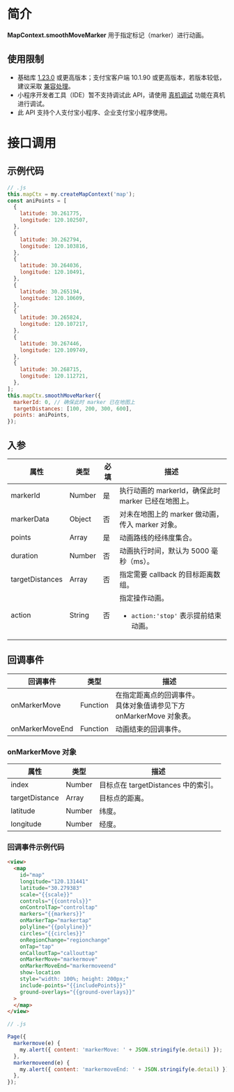 # 简介

**MapContext.smoothMoveMarker** 用于指定标记（marker）进行动画。

## 使用限制

- 基础库 [1.23.0](https://opendocs.alipay.com/mini/framework/lib) 或更高版本；支付宝客户端 10.1.90 或更高版本，若版本较低，建议采取 [兼容处理](https://opendocs.alipay.com/mini/framework/compatibility)。
- 小程序开发者工具（IDE）暂不支持调试此 API，请使用 [真机调试](https://opendocs.alipay.com/mini/ide/remote-debug) 功能在真机进行调试。
- 此 API 支持个人支付宝小程序、企业支付宝小程序使用。

# 接口调用

## 示例代码

```javascript
// .js
this.mapCtx = my.createMapContext('map');
const aniPoints = [
  {
    latitude: 30.261775,
    longitude: 120.102507,
  },
  {
    latitude: 30.262794,
    longitude: 120.103816,
  },
  {
    latitude: 30.264036,
    longitude: 120.10491,
  },
  {
    latitude: 30.265194,
    longitude: 120.10609,
  },
  {
    latitude: 30.265824,
    longitude: 120.107217,
  },
  {
    latitude: 30.267446,
    longitude: 120.109749,
  },
  {
    latitude: 30.268715,
    longitude: 120.112721,
  },
];
this.mapCtx.smoothMoveMarker({
  markerId: 0, // 确保此时 marker 已在地图上
  targetDistances: [100, 200, 300, 600],
  points: aniPoints,
});
```

## 入参

| **属性** | **类型** | **必填** | **描述** |
| --- | --- | --- | --- |
| markerId | Number | 是 | 执行动画的 markerId，确保此时 marker 已经在地图上。 |
| markerData | Object | 否 | 对未在地图上的 marker 做动画，传入 marker 对象。 |
| points | Array | 是 | 动画路线的经纬度集合。 |
| duration | Number | 否 | 动画执行时间，默认为 5000 毫秒（ms）。 |
| targetDistances | Array | 否 | 指定需要 callback 的目标距离数组。 |
| action | String | 否 | 指定操作动画。<ul><li>`action:'stop'` 表示提前结束动画。</li></ul> |

## 回调事件

| **回调事件** | **类型** | **描述** |
| --- | --- | --- |
| onMarkerMove | Function | 在指定距离点的回调事件。<br />具体对象值请参见下方 onMarkerMove 对象表。 |
| onMarkerMoveEnd | Function | 动画结束的回调事件。 |

### onMarkerMove 对象

| **属性**       | **类型** | **描述**                            |
| -------------- | -------- | ----------------------------------- |
| index          | Number   | 目标点在 targetDistances 中的索引。 |
| targetDistance | Array    | 目标点的距离。                      |
| latitude       | Number   | 纬度。                              |
| longitude      | Number   | 经度。                              |

### 回调事件示例代码

```html
<view>
  <map
    id="map"
    longitude="120.131441"
    latitude="30.279383"
    scale="{{scale}}"
    controls="{{controls}}"
    onControlTap="controltap"
    markers="{{markers}}"
    onMarkerTap="markertap"
    polyline="{{polyline}}"
    circles="{{circles}}"
    onRegionChange="regionchange"
    onTap="tap"
    onCalloutTap="callouttap"
    onMarkerMove="markermove"
    onMarkerMoveEnd="markermoveend"
    show-location
    style="width: 100%; height: 200px;"
    include-points="{{includePoints}}"
    ground-overlays="{{ground-overlays}}"
  >
  </map>
</view>
```

```javascript
// .js

Page({
  markermove(e) {
    my.alert({ content: 'markerMove: ' + JSON.stringify(e.detail) });
  },
  markermoveend(e) {
    my.alert({ content: 'markermoveEnd: ' + JSON.stringify(e.detail) });
  },
});
```
